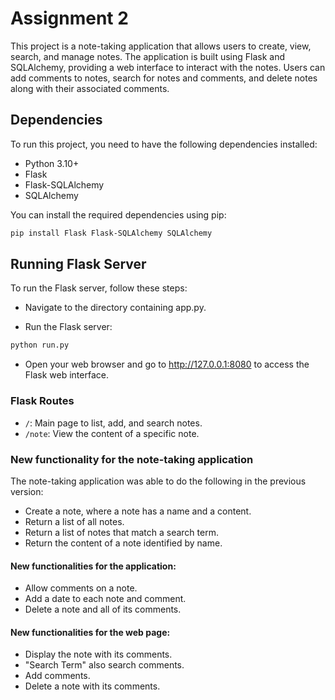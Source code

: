# Assignment 2
This project is a note-taking application that allows users to create, view, search, and manage notes. The application is built using Flask and SQLAlchemy, providing a web interface to interact with the notes. Users can add comments to notes, search for notes and comments, and delete notes along with their associated comments.

## Dependencies
To run this project, you need to have the following dependencies installed:

- Python 3.10+
- Flask
- Flask-SQLAlchemy
- SQLAlchemy

You can install the required dependencies using pip:
```sh
pip install Flask Flask-SQLAlchemy SQLAlchemy
```

## Running Flask Server
To run the Flask server, follow these steps:

- Navigate to the directory containing app.py.

- Run the Flask server:
```sh
python run.py
```

- Open your web browser and go to http://127.0.0.1:8080 to access the Flask web interface.

### Flask Routes
- `/`: Main page to list, add, and search notes.
- `/note`: View the content of a specific note.

### New functionality for the note-taking application
The note-taking application was able to do the following in the previous version:

- Create a note, where a note has a name and a content.
- Return a list of all notes.
- Return a list of notes that match a search term.
- Return the content of a note identified by name.

#### New functionalities for the application:

- Allow comments on a note.
- Add a date to each note and comment.
- Delete a note and all of its comments.

#### New functionalities for the web page:

- Display the note with its comments.
- "Search Term" also search comments.
- Add comments.
- Delete a note with its comments.
